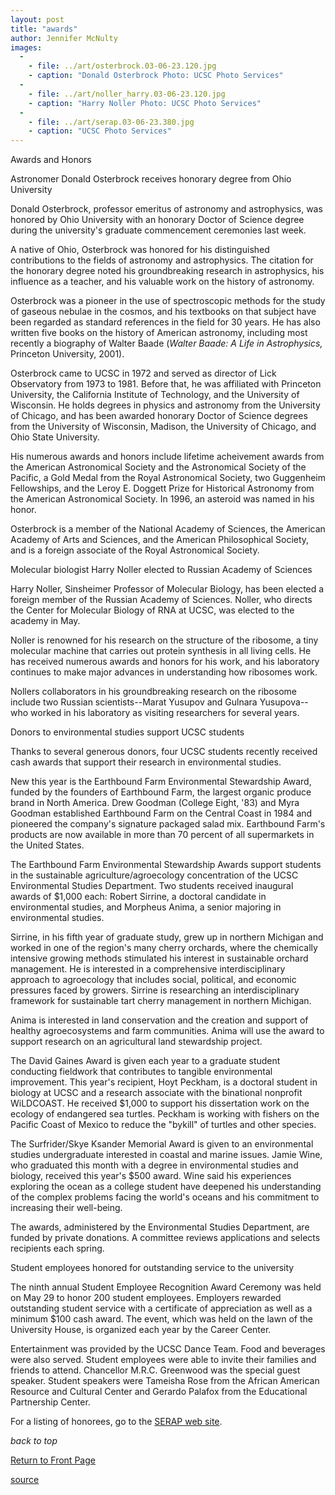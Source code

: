```yaml
---
layout: post
title: "awards"
author: Jennifer McNulty
images:
  -
    - file: ../art/osterbrock.03-06-23.120.jpg
    - caption: "Donald Osterbrock Photo: UCSC Photo Services"
  -
    - file: ../art/noller_harry.03-06-23.120.jpg
    - caption: "Harry Noller Photo: UCSC Photo Services"
  -
    - file: ../art/serap.03-06-23.380.jpg
    - caption: "UCSC Photo Services"
---
```


Awards and Honors

Astronomer Donald Osterbrock receives honorary degree from Ohio University

Donald Osterbrock, professor emeritus of astronomy and astrophysics, was honored by Ohio University with an honorary Doctor of Science degree during the university's graduate commencement ceremonies last week.  

A native of Ohio, Osterbrock was honored for his distinguished contributions to the fields of astronomy and astrophysics. The citation for the honorary degree noted his groundbreaking research in astrophysics, his influence as a teacher, and his valuable work on the history of astronomy.   

Osterbrock was a pioneer in the use of spectroscopic methods for the study of gaseous nebulae in the cosmos, and his textbooks on that subject have been regarded as standard references in the field for 30 years. He has also written five books on the history of American astronomy, including most recently a biography of Walter Baade (_Walter Baade: A Life in Astrophysics,_ Princeton University, 2001).   

Osterbrock came to UCSC in 1972 and served as director of Lick Observatory from 1973 to 1981. Before that, he was affiliated with Princeton University, the California Institute of Technology, and the University of Wisconsin. He holds degrees in physics and astronomy from the University of Chicago, and has been awarded honorary Doctor of Science degrees from the University of Wisconsin, Madison, the University of Chicago, and Ohio State University.  

His numerous awards and honors include lifetime acheivement awards from the American Astronomical Society and the Astronomical Society of the Pacific, a Gold Medal from the Royal Astronomical Society, two Guggenheim Fellowships, and the Leroy E. Doggett Prize for Historical Astronomy from the American Astronomical Society. In 1996, an asteroid was named in his honor.   

Osterbrock is a member of the National Academy of Sciences, the American Academy of Arts and Sciences, and the American Philosophical Society, and is a foreign associate of the Royal Astronomical Society.

Molecular biologist Harry Noller elected to Russian Academy of Sciences

Harry Noller, Sinsheimer Professor of Molecular Biology, has been elected a foreign member of the Russian Academy of Sciences. Noller, who directs the Center for Molecular Biology of RNA at UCSC, was elected to the academy in May.

Noller is renowned for his research on the structure of the ribosome, a tiny molecular machine that carries out protein synthesis in all living cells. He has received numerous awards and honors for his work, and his laboratory continues to make major advances in understanding how ribosomes work.   

Nollers collaborators in his groundbreaking research on the ribosome include two Russian scientists--Marat Yusupov and Gulnara Yusupova--who worked in his laboratory as visiting researchers for several years.   

Donors to environmental studies support UCSC students

Thanks to several generous donors, four UCSC students recently received cash awards that support their research in environmental studies.  

New this year is the Earthbound Farm Environmental Stewardship Award, funded by the founders of Earthbound Farm, the largest organic produce brand in North America. Drew Goodman (College Eight, '83) and Myra Goodman established Earthbound Farm on the Central Coast in 1984 and pioneered the company's signature packaged salad mix. Earthbound Farm's products are now available in more than 70 percent of all supermarkets in the United States.  

The Earthbound Farm Environmental Stewardship Awards support students in the sustainable agriculture/agroecology concentration of the UCSC Environmental Studies Department. Two students received inaugural awards of $1,000 each: Robert Sirrine, a doctoral candidate in environmental studies, and Morpheus Anima, a senior majoring in environmental studies.   

Sirrine, in his fifth year of graduate study, grew up in northern Michigan and worked in one of the region's many cherry orchards, where the chemically intensive growing methods stimulated his interest in sustainable orchard management. He is interested in a comprehensive interdisciplinary approach to agroecology that includes social, political, and economic pressures faced by growers. Sirrine is researching an interdisciplinary framework for sustainable tart cherry management in northern Michigan.  

Anima is interested in land conservation and the creation and support of healthy agroecosystems and farm communities. Anima will use the award to support research on an agricultural land stewardship project.  

The David Gaines Award is given each year to a graduate student conducting fieldwork that contributes to tangible environmental improvement. This year's recipient, Hoyt Peckham, is a doctoral student in biology at UCSC and a research associate with the binational nonprofit WiLDCOAST. He received $1,000 to support his dissertation work on the ecology of endangered sea turtles. Peckham is working with fishers on the Pacific Coast of Mexico to reduce the "bykill" of turtles and other species.  

The Surfrider/Skye Ksander Memorial Award is given to an environmental studies undergraduate interested in coastal and marine issues. Jamie Wine, who graduated this month with a degree in environmental studies and biology, received this year's $500 award. Wine said his experiences exploring the ocean as a college student have deepened his understanding of the complex problems facing the world's oceans and his commitment to increasing their well-being.  

The awards, administered by the Environmental Studies Department, are funded by private donations. A committee reviews applications and selects recipients each spring.

  

Student employees honored for outstanding service to the university

The ninth annual Student Employee Recognition Award Ceremony was held on May 29 to honor 200 student employees. Employers rewarded outstanding student service with a certificate of appreciation as well as a minimum $100 cash award. The event, which was held on the lawn of the University House, is organized each year by the Career Center.

Entertainment was provided by the UCSC Dance Team. Food and beverages were also served. Student employees were able to invite their families and friends to attend. Chancellor M.R.C. Greenwood was the special guest speaker. Student speakers were Tameisha Rose from the African American Resource and Cultural Center and Gerardo Palafox from the Educational Partnership Center.  

For a listing of honorees, go to the [SERAP web site][1].  
  
_back to top_

[Return to Front Page][2]

[1]: http://www2.ucsc.edu/careers/student/serap2003.html
[2]: http://currents.ucsc.edu/

[source](http://www1.ucsc.edu/currents/02-03/06-23/awards.html "Permalink to awards")
